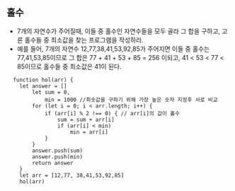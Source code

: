## 홀수
- 7개의 자연수가 주어질때, 이들 중 홀수인 자연수들을 모두 골라 그 합을 구하고, 고른 홀수들 중 최소값을 찾는 프로그램을 작성하라.
- 예를 들어, 7개의 자연수 12,77,38,41,53,92,85가 주어지면 이들 중 
홀수는 77,41,53,85이므로 
그 합은 77 + 41 + 53 + 85 = 256 이되고,
41 < 53 < 77 < 85이므로 홀수들 중 최소값은 41이 된다.

```
  function hol(arr) {
    let answer = []
        let sum = 0,
            min = 1000 //최솟값을 구하기 위해 가장 높은 숫자 지정후 서로 비교
        for (let i = 0; i < arr.length; i++) {
            if (arr[i] % 2 !== 0) { // arr[i]의 값이 홀수 
                sum = sum + arr[i]  
                if (arr[i] < min) 
                    min = arr[i]
            }
        }
        answer.push(sum)
        answer.push(min)
        return answer
    }
    let arr = [12,77, 38,41,53,92,85]
    hol(arr) 
```